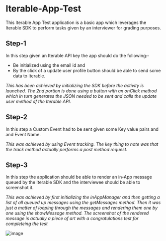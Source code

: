 # Iterable-App-Test

This Iterable App Test application is a basic app which leverages the Iterable SDK to perform tasks given by an interviewer for grading purposes.

## Step-1
In this step given an Iterable API key the app should do the following:-
* Be initialized using the email id and 
* By the click of a update user profile button should be able to send some data to Iterable.

*This has been achieved by initializing the SDK before the activity is launched. The 2nd portion is done using a button with an onClick method which in turn generates the JSON needed to be sent and calls the update user method of the Iterable API.*

## Step-2
In this step a Custom Event had to be sent given some Key value pairs and and Event Name.

*This was achieved by using Event tracking. The key thing to note was that the track method actually performs a post method request.*

## Step-3
In this step the application should be able to render an in-App message queued by the Iterable SDK and the interviewee should be able to screenshot it.

*This was achieved by first initializing the inAppManager and then getting a list of all queued up messages using the getMessages method. Then it was just a matter of looping through the messages and rendering them one by one using the showMessage method. The screenshot of the rendered message is actually a piece of art with a congratulations test for completeing the test*

![image](https://user-images.githubusercontent.com/20185352/116001273-a7f42a80-a5c1-11eb-9e5a-22402fd24128.png)


